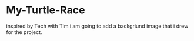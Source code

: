 # My-Turtle-Race
inspired by Tech with Tim
i am going to add a backgriund image that i drew for the project.
